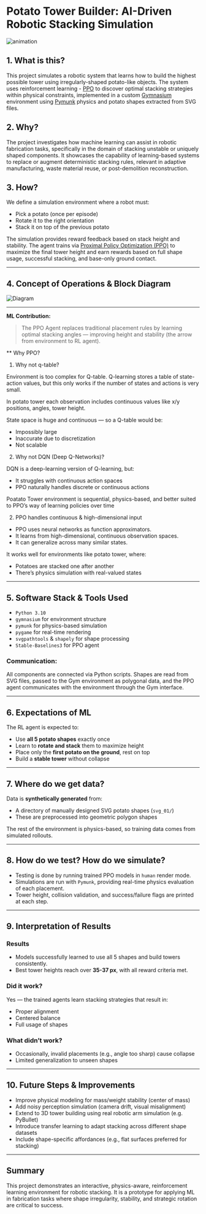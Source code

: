 # Potato Tower Builder: AI-Driven Robotic Stacking Simulation

![animation](extra_media/potatoesgif.gif)

## 1. What is this?
This project simulates a robotic system that learns how to build the highest possible tower using irregularly-shaped potato-like objects. The system uses reinforcement learning - [PPO](https://medium.com/@danushidk507/ppo-algorithm-3b33195de14a) to discover optimal stacking strategies within physical constraints, implemented in a custom [Gymnasium](https://gymnasium.farama.org/index.html) environment using [Pymunk](https://www.pymunk.org/en/latest/) physics and potato shapes extracted from SVG files.

## 2. Why?
The project investigates how machine learning can assist in robotic fabrication tasks, specifically in the domain of stacking unstable or uniquely shaped components. It showcases the capability of learning-based systems to replace or augment deterministic stacking rules, relevant in adaptive manufacturing, waste material reuse, or post-demolition reconstruction.

## 3. How?
We define a simulation environment where a robot must:
- Pick a potato (once per episode)
- Rotate it to the right orientation
- Stack it on top of the previous potato

The simulation provides reward feedback based on stack height and stability. The agent trains via [Proximal Policy Optimization (PPO)](https://medium.com/@danushidk507/ppo-algorithm-3b33195de14a) to maximize the final tower height and earn rewards based on full shape usage, successful stacking, and base-only ground contact.

---

## 4. Concept of Operations & Block Diagram

![Diagram](extra_media/COP.jpg)

---

**ML Contribution:**
> The PPO Agent replaces traditional placement rules by learning optimal stacking angles — improving height and stability (the arrow from environment to RL agent).

** Why PPO?

1. Why not q-table?

Environment is too complex for Q-table. Q-learning stores a table of state-action values, but this only works if the number of states and actions is very small.

In potato tower each observation includes continuous values like x/y positions, angles, tower height.

State space is huge and continuous — so a Q-table would be:
- Impossibly large
- Inaccurate due to discretization
- Not scalable

2. Why not DQN (Deep Q-Networks)?

DQN is a deep-learning version of Q-learning, but:

- It struggles with continuous action spaces
- PPO naturally handles discrete or continuous actions

Poatato Tower environment is sequential, physics-based, and better suited to PPO’s way of learning policies over time

2. PPO handles continuous & high-dimensional input

- PPO uses neural networks as function approximators.
- It learns from high-dimensional, continuous observation spaces.
- It can generalize across many similar states.

It works well for environments like potato tower, where:

- Potatoes are stacked one after another
- There’s physics simulation with real-valued states

---

## 5. Software Stack & Tools Used
- `Python 3.10`
- `gymnasium` for environment structure
- `pymunk` for physics-based simulation
- `pygame` for real-time rendering
- `svgpathtools` & `shapely` for shape processing
- `Stable-Baselines3` for PPO agent

### Communication:
All components are connected via Python scripts. Shapes are read from SVG files, passed to the Gym environment as polygonal data, and the PPO agent communicates with the environment through the Gym interface.

---

## 6. Expectations of ML
The RL agent is expected to:
- Use **all 5 potato shapes** exactly once
- Learn to **rotate and stack** them to maximize height
- Place only the **first potato on the ground**, rest on top
- Build a **stable tower** without collapse

---

## 7. Where do we get data?
Data is **synthetically generated** from:
- A directory of manually designed SVG potato shapes (`svg_01/`)
- These are preprocessed into geometric polygon shapes

The rest of the environment is physics-based, so training data comes from simulated rollouts.

---

## 8. How do we test? How do we simulate?
- Testing is done by running trained PPO models in `human` render mode.
- Simulations are run with `Pymunk`, providing real-time physics evaluation of each placement.
- Tower height, collision validation, and success/failure flags are printed at each step.

---

## 9. Interpretation of Results
### Results
- Models successfully learned to use all 5 shapes and build towers consistently.
- Best tower heights reach over **35-37 px**, with all reward criteria met.

### Did it work?
Yes — the trained agents learn stacking strategies that result in:
- Proper alignment
- Centered balance
- Full usage of shapes

### What didn’t work?
- Occasionally, invalid placements (e.g., angle too sharp) cause collapse
- Limited generalization to unseen shapes

---

## 10. Future Steps & Improvements
- Improve physical modeling for mass/weight stability (center of mass)
- Add noisy perception simulation (camera drift, visual misalignment)
- Extend to 3D tower building using real robotic arm simulation (e.g. PyBullet)
- Introduce transfer learning to adapt stacking across different shape datasets
- Include shape-specific affordances (e.g., flat surfaces preferred for stacking)

---

## Summary
This project demonstrates an interactive, physics-aware, reinforcement learning environment for robotic stacking. It is a prototype for applying ML in fabrication tasks where shape irregularity, stability, and strategic rotation are critical to success.


